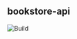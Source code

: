 ## bookstore-api

![Build](https://github.com/eokwukwe/bookstore-api/workflows/Run%20Test/badge.svg?branch=master)